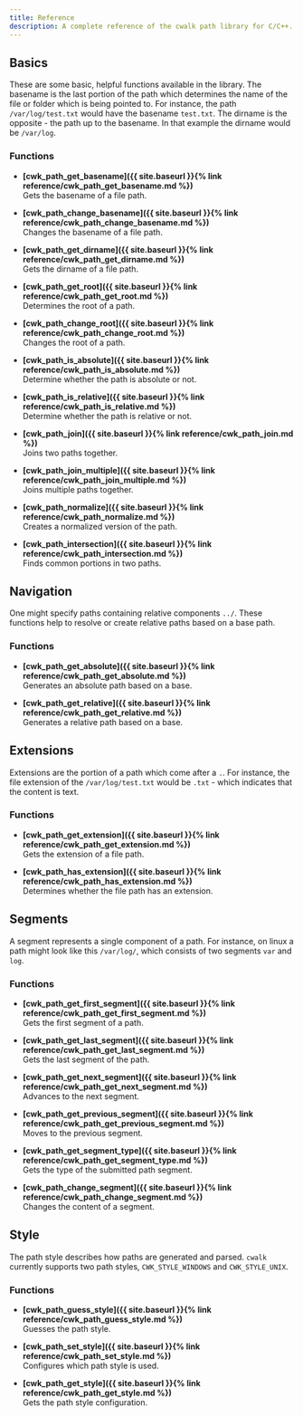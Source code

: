 ```yaml
---
title: Reference
description: A complete reference of the cwalk path library for C/C++.
---
```


## Basics
These are some basic, helpful functions available in the library. The basename is the last portion of the path which determines the name of the file or folder which is being pointed to. For instance, the path ``/var/log/test.txt`` would have the basename ``test.txt``. The dirname is the opposite - the path up to the basename. In that example the dirname would be ``/var/log``.

### Functions
* **[cwk_path_get_basename]({{ site.baseurl }}{% link reference/cwk_path_get_basename.md %})**  
Gets the basename of a file path.

* **[cwk_path_change_basename]({{ site.baseurl }}{% link reference/cwk_path_change_basename.md %})**  
Changes the basename of a file path.

* **[cwk_path_get_dirname]({{ site.baseurl }}{% link reference/cwk_path_get_dirname.md %})**  
Gets the dirname of a file path.

* **[cwk_path_get_root]({{ site.baseurl }}{% link reference/cwk_path_get_root.md %})**  
Determines the root of a path.

* **[cwk_path_change_root]({{ site.baseurl }}{% link reference/cwk_path_change_root.md %})**  
Changes the root of a path.

* **[cwk_path_is_absolute]({{ site.baseurl }}{% link reference/cwk_path_is_absolute.md %})**  
Determine whether the path is absolute or not.

* **[cwk_path_is_relative]({{ site.baseurl }}{% link reference/cwk_path_is_relative.md %})**  
Determine whether the path is relative or not.

* **[cwk_path_join]({{ site.baseurl }}{% link reference/cwk_path_join.md %})**  
Joins two paths together.

* **[cwk_path_join_multiple]({{ site.baseurl }}{% link reference/cwk_path_join_multiple.md %})**  
Joins multiple paths together.

* **[cwk_path_normalize]({{ site.baseurl }}{% link reference/cwk_path_normalize.md %})**  
Creates a normalized version of the path.

* **[cwk_path_intersection]({{ site.baseurl }}{% link reference/cwk_path_intersection.md %})**  
Finds common portions in two paths.

## Navigation
One might specify paths containing relative components ``../``. These functions help to resolve or create relative paths based on a base path.

### Functions
* **[cwk_path_get_absolute]({{ site.baseurl }}{% link reference/cwk_path_get_absolute.md %})**  
Generates an absolute path based on a base.

* **[cwk_path_get_relative]({{ site.baseurl }}{% link reference/cwk_path_get_relative.md %})**  
Generates a relative path based on a base.

## Extensions
Extensions are the portion of a path which come after a `.`. For instance, the file extension of the ``/var/log/test.txt`` would be ``.txt`` - which indicates that the content is text.

### Functions
* **[cwk_path_get_extension]({{ site.baseurl }}{% link reference/cwk_path_get_extension.md %})**  
Gets the extension of a file path.

* **[cwk_path_has_extension]({{ site.baseurl }}{% link reference/cwk_path_has_extension.md %})**  
Determines whether the file path has an extension.

## Segments
A segment represents a single component of a path. For instance, on linux a path might look like this ``/var/log/``, which consists of two segments ``var`` and ``log``.

### Functions
* **[cwk_path_get_first_segment]({{ site.baseurl }}{% link reference/cwk_path_get_first_segment.md %})**  
Gets the first segment of a path.

* **[cwk_path_get_last_segment]({{ site.baseurl }}{% link reference/cwk_path_get_last_segment.md %})**  
Gets the last segment of the path.

* **[cwk_path_get_next_segment]({{ site.baseurl }}{% link reference/cwk_path_get_next_segment.md %})**  
Advances to the next segment.

* **[cwk_path_get_previous_segment]({{ site.baseurl }}{% link reference/cwk_path_get_previous_segment.md %})**  
Moves to the previous segment.

* **[cwk_path_get_segment_type]({{ site.baseurl }}{% link reference/cwk_path_get_segment_type.md %})**  
Gets the type of the submitted path segment.

* **[cwk_path_change_segment]({{ site.baseurl }}{% link reference/cwk_path_change_segment.md %})**  
Changes the content of a segment.

## Style
The path style describes how paths are generated and parsed. ``cwalk`` currently supports two path styles, ``CWK_STYLE_WINDOWS`` and ``CWK_STYLE_UNIX``.

### Functions
* **[cwk_path_guess_style]({{ site.baseurl }}{% link reference/cwk_path_guess_style.md %})**  
Guesses the path style.

* **[cwk_path_set_style]({{ site.baseurl }}{% link reference/cwk_path_set_style.md %})**  
Configures which path style is used.

* **[cwk_path_get_style]({{ site.baseurl }}{% link reference/cwk_path_get_style.md %})**  
Gets the path style configuration.